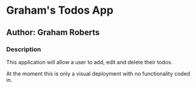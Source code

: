 # Graham's Todos App

## Author: Graham Roberts

### Description

This application will allow a user to add, edit and delete their todos. 

At the moment this is only a visual deployment with no functionality coded in.